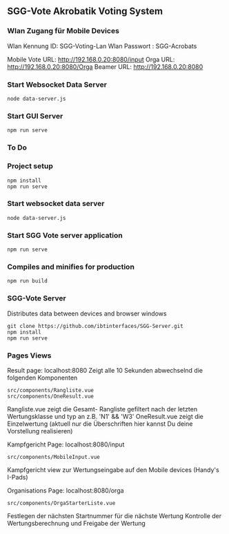 ## SGG-Vote Akrobatik Voting System

### Wlan Zugang für Mobile Devices
Wlan Kennung ID: SGG-Voting-Lan
Wlan Passwort  : SGG-Acrobats

Mobile Vote URL: http://192.168.0.20:8080/input
Orga        URL: http://192.168.0.20:8080/Orga
Beamer      URL: http://192.168.0.20:8080

### Start Websocket Data Server
```
node data-server.js
```

### Start GUI Server
```
npm run serve
```

### To Do


### Project setup
```
npm install
npm run serve
```

### Start websocket data server
```
node data-server.js
```

### Start SGG Vote server application
```
npm run serve
```

### Compiles and minifies for production
```
npm run build
```

### SGG-Vote Server
Distributes data between devices and browser windows
```
git clone https://github.com/ibtinterfaces/SGG-Server.git
npm install
npm run serve
```


### Pages Views

Result page:   localhost:8080
Zeigt alle 10 Sekunden abwechselnd die folgenden Komponenten
```
src/components/Rangliste.vue 
src/components/OneResult.vue
```
Rangliste.vue zeigt die Gesamt- Rangliste gefiltert nach der letzten Wertungsklasse und typ an z.B. 'N1' && 'W3' 
OneResult.vue zeigt die Einzelwertung (aktuell nur die Überschriften hier kannst Du deine Vorstellung realisieren)

Kampfgericht Page:   localhost:8080/input
```
src/components/MobileInput.vue 
```
Kampfgericht view zur Wertungseingabe auf den Mobile devices (Handy's I-Pads)

Organisations Page:   localhost:8080/orga
```
src/components/OrgaStarterListe.vue 
```
Festlegen der nächsten Startnummer für die nächste Wertung
Kontrolle der Wertungsberechnung und Freigabe der Wertung
